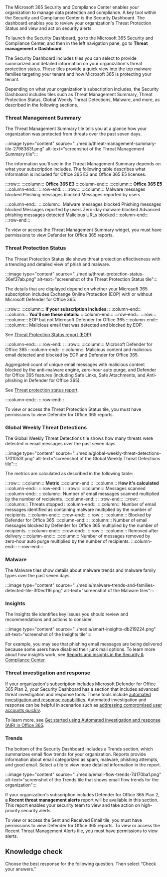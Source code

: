 The Microsoft 365 Security and Compliance Center enables your organization to manage data protection and compliance. A key tool within the Security and Compliance Center is the Security Dashboard. The dashboard enables you to review your organization's Threat Protection Status and view and act on security alerts.

To launch the Security Dashboard, go to the Microsoft 365 Security and Compliance Center, and then in the left navigation pane, go to **Threat management &gt; Dashboard**.

The Security Dashboard includes tiles you can select to provide summarized and detailed information on your organization's threat protection status. These tiles provide a quick view into the top malware families targeting your tenant and how Microsoft 365 is protecting your tenant.

Depending on what your organization's subscription includes, the Security Dashboard includes tiles such as Threat Management Summary, Threat Protection Status, Global Weekly Threat Detections, Malware, and more, as described in the following sections.

### Threat Management Summary

The Threat Management Summary tile tells you at a glance how your organization was protected from threats over the past seven days.

:::image type="content" source="../media/threat-management-summary-tile-2798383f.png" alt-text="screenshot of the Threat Management Summary tile":::


The information you'll see in the Threat Management Summary depends on what your subscription includes. The following table describes what information is included for Office 365 E3 and Office 365 E5 licenses.

:::row:::
  :::column:::
    **Office 365 E3**
  :::column-end:::
  :::column:::
    **Office 365 E5**
  :::column-end:::
:::row-end:::
:::row:::
  :::column:::
    Malware messages blocked
Phishing messages blocked
Messages reported by users




  :::column-end:::
  :::column:::
    Malware messages blocked
Phishing messages blocked
Messages reported by users
Zero-day malware blocked
Advanced phishing messages detected
Malicious URLs blocked
  :::column-end:::
:::row-end:::


To view or access the Threat Management Summary widget, you must have permissions to view Defender for Office 365 reports.

### Threat Protection Status

The Threat Protection Status tile shows threat protection effectiveness with a trending and detailed view of phish and malware.

:::image type="content" source="../media/threat-protection-status-36ef37ab.png" alt-text="screenshot of the Threat Protection Status tile":::


The details that are displayed depend on whether your Microsoft 365 subscription includes Exchange Online Protection (EOP) with or without Microsoft Defender for Office 365.

:::row:::
  :::column:::
    **If your subscription includes:**
  :::column-end:::
  :::column:::
    **You'll see these details:**
  :::column-end:::
:::row-end:::
:::row:::
  :::column:::
    EOP but not Microsoft Defender for Office 365
  :::column-end:::
  :::column:::
    Malicious email that was detected and blocked by EOP.

See [Threat Protection Status report (EOP)](https://docs.microsoft.com/microsoft-365/security/office-365-security/view-email-security-reports?azure-portal=true).


  :::column-end:::
:::row-end:::
:::row:::
  :::column:::
    Microsoft Defender for Office 365
  :::column-end:::
  :::column:::
    Malicious content and malicious email detected and blocked by EOP and Defender for Office 365.

Aggregated count of unique email messages with malicious content blocked by the anti-malware engine, zero-hour auto purge, and Defender for Office 365 features (including Safe Links, Safe Attachments, and Anti-phishing in Defender for Office 365).

See [Threat protection status report](https://docs.microsoft.com/microsoft-365/security/office-365-security/view-reports-for-mdo?azure-portal=true).


  :::column-end:::
:::row-end:::


To view or access the Threat Protection Status tile, you must have permissions to view Defender for Office 365 reports.

### Global Weekly Threat Detections

The Global Weekly Threat Detections tile shows how many threats were detected in email messages over the past seven days.

:::image type="content" source="../media/global-weekly-threat-detections-1701053f.png" alt-text="screenshot of the Global Weekly Threat Detections tile":::


The metrics are calculated as described in the following table:

:::row:::
  :::column:::
    **Metric**
  :::column-end:::
  :::column:::
    **How it's calculated**
  :::column-end:::
:::row-end:::
:::row:::
  :::column:::
    Messages scanned
  :::column-end:::
  :::column:::
    Number of email messages scanned multiplied by the number of recipients.
  :::column-end:::
:::row-end:::
:::row:::
  :::column:::
    Threats stopped
  :::column-end:::
  :::column:::
    Number of email messages identified as containing malware multiplied by the number of recipients.
  :::column-end:::
:::row-end:::
:::row:::
  :::column:::
    Blocked by Defender for Office 365
  :::column-end:::
  :::column:::
    Number of email messages blocked by Defender for Office 365 multiplied by the number of recipients.
  :::column-end:::
:::row-end:::
:::row:::
  :::column:::
    Removed after delivery
  :::column-end:::
  :::column:::
    Number of messages removed by zero-hour auto purge multiplied by the number of recipients.
  :::column-end:::
:::row-end:::


### Malware

The Malware tiles show details about malware trends and malware family types over the past seven days.

:::image type="content" source="../media/malware-trends-and-families-detected-tile-3f0ec116.png" alt-text="screenshot of the Malware tiles":::


### Insights

The Insights tile identifies key issues you should review and recommendations and actions to consider.

:::image type="content" source="../media/smart-insights-db219224.png" alt-text="screenshot of the Insights tile":::


For example, you may see that phishing email messages are being delivered because some users have disabled their junk mail options. To learn more about how insights work, see [Reports and insights in the Security &amp; Compliance Center](https://docs.microsoft.com/microsoft-365/security/office-365-security/reports-and-insights-in-security-and-compliance?azure-portal=true).

### Threat investigation and response

If your organization's subscription includes Microsoft Defender for Office 365 Plan 2, your Security Dashboard has a section that includes advanced threat investigation and response tools. These tools include [automated investigation and response capabilities](https://docs.microsoft.com/microsoft-365/security/office-365-security/automated-investigation-response-office?azure-portal=true). Automated investigation and response can be helpful in scenarios such as [addressing compromised user accounts quickly](https://docs.microsoft.com/microsoft-365/security/office-365-security/address-compromised-users-quickly?azure-portal=true).

To learn more, see [Get started using Automated investigation and response (AIR) in Office 365](https://docs.microsoft.com/microsoft-365/security/office-365-security/office-365-air?azure-portal=true).

### Trends

The bottom of the Security Dashboard includes a Trends section, which summarizes email flow trends for your organization. Reports provide information about email categorized as spam, malware, phishing attempts, and good email. Select a tile to view more detailed information in the report.

:::image type="content" source="../media/email-flow-trends-7d170ba1.png" alt-text="screenshot of the Trends tile that shows email flow trends for the organization":::


If your organization's subscription includes Defender for Office 365 Plan 2, a **Recent threat management alerts** report will be available in this section. This report enables your security team to view and take action on high-priority security alerts.

To view or access the Sent and Received Email tile, you must have permissions to view Defender for Office 365 reports. To view or access the Recent Threat Management Alerts tile, you must have permissions to view alerts.

## Knowledge check

Choose the best response for the following question. Then select “Check your answers.”